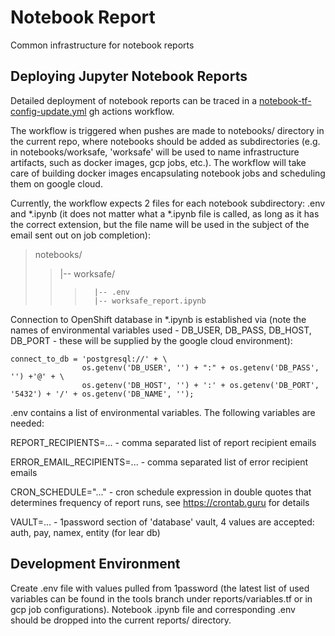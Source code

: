 # Notebook Report

Common infrastructure for notebook reports

## Deploying Jupyter Notebook Reports

Detailed deployment of notebook reports can be traced in a [notebook-tf-config-update.yml](https://github.com/bcgov/bcregistry-gcp-jobs/blob/main/.github/workflows/notebook-tf-config-update.yml) gh actions workflow.

The workflow is triggered when pushes are made to notebooks/ directory in the current repo, where notebooks should be added as subdirectories (e.g. in notebooks/worksafe, 'worksafe' will be used to name infrastructure artifacts, such as docker images, gcp jobs, etc.). The workflow will take care of building docker images encapsulating notebook jobs and scheduling them on google cloud.

Currently, the workflow expects 2 files for each notebook subdirectory: .env and *.ipynb (it does not matter what a *.ipynb file is called, as long as it has the correct extension, but the file name will be used in the subject of the email sent out on job completion):

>notebooks/
>>|-- worksafe/
>>>       |-- .env
>>>       |-- worksafe_report.ipynb

Connection to OpenShift database in *.ipynb is established via (note the names of environmental variables used - DB_USER, DB_PASS, DB_HOST, DB_PORT - these will be supplied by the google cloud environment):
```
connect_to_db = 'postgresql://' + \
                os.getenv('DB_USER', '') + ":" + os.getenv('DB_PASS', '') +'@' + \
                os.getenv('DB_HOST', '') + ':' + os.getenv('DB_PORT', '5432') + '/' + os.getenv('DB_NAME', '');
```

.env contains a list of environmental variables. The following variables are needed:

REPORT_RECIPIENTS=... - comma separated list of report recipient emails

ERROR_EMAIL_RECIPIENTS=... - comma separated list of error recipient emails

CRON_SCHEDULE="..." - cron schedule expression in double quotes that determines frequency of report runs, see https://crontab.guru for details

VAULT=... - 1password section of 'database' vault, 4 values are accepted: auth, pay, namex, entity (for lear db)


## Development Environment

Create .env file with values pulled from 1password (the latest list of used variables can be found in the tools branch under reports/variables.tf or in gcp job configurations). Notebook .ipynb file and corresponding .env should be dropped into the current reports/ directory.
